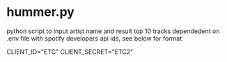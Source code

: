 # hummer.py
python script to input artist name and result top 10 tracks
dependedent on .env file with spotify developers api ids, see below for format

CLIENT_ID="ETC"
CLIENT_SECRET="ETC2"
